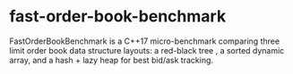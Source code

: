 # fast-order-book-benchmark
FastOrderBookBenchmark is a C++17 micro-benchmark comparing three limit order book data structure layouts: a red-black tree , a sorted dynamic array, and a hash + lazy heap for best bid/ask tracking. 
